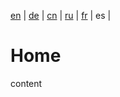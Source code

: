 [en]() | 
[de](https://github.com/syncloud/docs/blob/main/de/index.md) | 
[cn](https://github.com/syncloud/docs/blob/main/cn/index.md) | 
[ru](https://github.com/syncloud/docs/blob/main/ru/index.md) | 
[fr](https://github.com/syncloud/docs/blob/main/fr/index.md) | 
es | 

# Home

content


